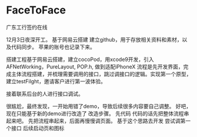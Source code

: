 # FaceToFace
广东工行签约在线

12月3日夜深开工。
基于网易云搭建
建立github，用于存放相关资料和素材，以及代码同步。
苹果的账号也记录下来。

搭建工程基于网易云搭建，建立cocoPod，用xcode9开发，引入AFNetWorking，PureLayout, POP.h,  做到适配iPhoneX
流程是先开发界面，完成主体流程搭建，并梳理需要调用的接口，跳过调接口的逻辑。实现第一个原型，建立testFilght，邀请客户进行第一波体验。

接着联系后台的人进行接口调试。

很尴尬，最终发现，一开始用错了demo，导致后续很多内容要自己调整。
好吧，现在只能基于新的demo进行改造了
改造步骤。
先代码
代码的话先把整体流程串起来吧。
先把流程串起来，后面再慢慢调页面。
基于这个思路去开发
尝试调第一个接口
后续启动页和图标


